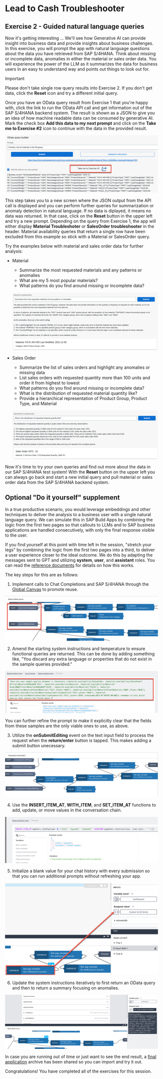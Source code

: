 # Lead to Cash Troubleshooter

## Exercise 2 - Guided natural language queries
Now it's getting interesting ... We'll see how Generative AI can provide insight into business data and provide insights about business challenges. In this exercise, you will prompt the app with natural language questions about the data you have retrieved from SAP S/4HANA. Think about missing or incomplete data, anomalies in either the material or sales order data. You will experience the power of the LLM as it summarizes the data for business users in an easy to understand way and points out things to look out for.

> [!IMPORTANT]
> Please don't take single row query results into Exercise 2. If you don't get data, click the **Reset** icon and try a different initial query.

Once you have an OData query result from Exercise 1 that you're happy with, click the link to run the OData API call and get information out of the SAP S/4HANA backend system. The result is shown as a JSON to give you an idea of how machine readable data can be consumed by generative AI. Mark the check box **Add this data to my next prompt**  and click on the **Take me to Exercise #2** icon to continue with the data in the provided result.

![Take me to exercise 2](./img/TakeEx2.png)

This step takes you to a new screen where the JSON output from the API call is displayed and you can perform further queries for summarization or anomaly detection in natural language. If no data is diplayed, it means no data was returned. In that case, click on the **Reset** button in the upper left and try a new prompt. Depending on the query from Exercise 1, the app will either display **Material Troubleshoter** or **SalesOrder troubleshooter** in the header. Material availability queries that return a single row have been excluded from this example so stick with a Material or SalesOrder query.

Try the examples below with material and sales order data for further analysis:
- Material
  - Summarize the most requested materials and any patterns or anomalies
  - What are my 5 most popular materials?
  - What patterns do you find around missing or incomplete data?

  ![Material Anomalies](./img/MatAnomaly1.png)

- Sales Order
  - Summarize the list of sales orders and highlight any anomalies or missing data
  - List sales orders with requested quantity more than 100 units and order it from highest to lowest
  - What patterns do you find around missing or incomplete data?
  - What is the distribution of requested material quantity like?
  - Provide a hierarchical representation of Product Group, Product Type, and Material

  ![Sales Order Anomalies](./img/SOAnomaly1.png)

Now it's time to try your own queries and find out more about the data in our SAP S/4HANA test system! With the **Reset** button on the upper left you can always go back and start a new initial query and pull material or sales order data from the SAP S/4HANA backend system.

## Optional "Do it yourself" supplement

In a true productive scenario, you would leverage embeddings and other techniques to deliver the analysis to a business user with a single natural language query. We can simulate this in SAP Build Apps by combining the logic from the first two pages so that callouts to LLMs and to SAP business applications are handled consecutively, with only the final response visible to the user.

If you find yourself at this point with time left in the session, "stretch your legs" by combining the logic from the first two pages into a third, to deliver a user experience closer to the ideal outcome. We do this by adapting the messages sent to GPT and utilizing **system**, **user**, and **assistant** roles. You can read the [reference documents](https://help.openai.com/en/articles/7042661-chatgpt-api-transition-guide) for details on how this works.

The key steps for this are as follows:

1. Implement calls to Chat Completions and SAP S/4HANA through the [Global Canvas](https://docs.appgyver.com/docs/trigger-event-logic) to promote reuse.

  ![Global Canvas](./img/GlobalCanvas.png)

2. Amend the starting system instructions and temperature to ensure functional queries are returned. This can be done by adding something like, "You discard any extra language or properties that do not exist in the sample queries provided."

  ![Refine prompts and reduce temperature](./img/RefinePrompts.png)

You can further refine the prompt to make it explicitly clear that the fields from these samples are the only viable ones to use, as above.

3. Utilize the **onSubmitEditing** event on the text input field to process the request when the **return/enter** button is tapped. This makes adding a submit button unecessary.

  ![onSubmitEditing event](./img/OnSubmit.png)

4. Use the **INSERT_ITEM_AT**, **WITH_ITEM**, and **SET_ITEM_AT** functions to add, update, or move values in the conversation chain.

  ![Inserting items at an index](./img/InsertItems.png)

5. Initialize a blank value for your chat history with every submission so that you can run additional prompts without refreshing your app.

  ![Initialize variable](./img/InitVar.png)

6. Update the system instructions iteratively to first return an OData query and then to return a summary focusing on anomalies.

  ![Iterate system instructions](./img/Iterate.png)

In case you are running out of time or just want to see the end result, a [final application](../../../Tech%20Connect%20Final.zip.gpg) archive has been shared so you can import and try it out.

Congratulations! You have completed all of the exercises for this session.
